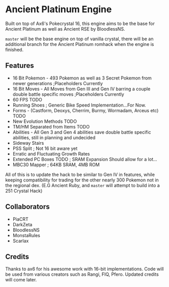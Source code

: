 # Ancient Platinum Engine

Built on top of Ax6's Pokecrystal 16, this engine aims to be the base for Ancient Platinum as well as Ancient RSE by 
BloodlessNS.

`master` will be the base engine on top of vanilla crystal, there will be an additional branch for the Ancient Platinum romhack when
the engine is finished.

## Features

* 16 Bit Pokemon - 493 Pokemon as well as 3 Secret Pokemon from newer generations ;Placeholders Currently
* 16 Bit Moves - All Moves from Gen III and Gen IV barring a couple double battle specific moves ;Placeholders Currently
* 60 FPS TODO
* Running Shoes ; Generic Bike Speed Implementation...For Now.
* Forms - (Castform, Deoxys, Cherrim, Burmy, Wormadam, Arceus etc) TODO
* New Evolution Methods TODO
* TM/HM Separated from Items TODO
* Abilities - All Gen 3 and Gen 4 abilities save double battle specific abilities, still in planning and undecided
* Sideway Stairs
* PSS Split ; Not 16 bit aware yet
* Erratic and Fluctuating Growth Rates
* Extended PC Boxes TODO ; SRAM Expansion Should allow for a lot...
* MBC30 Mapper ; 64KB SRAM, 4MB ROM

All of this is to update the hack to be similar to Gen IV in features, while keeping compatibility for trading for the other
nearly 300 Pokemon not in the regional dex. (E.G Ancient Ruby, and `master` will attempt to build into a 251 Crystal Hack)

## Collaborators

* PiaCRT
* DarkZeta
* BloodlessNS
* MonstaRules
* Scarlax

## Credits

Thanks to ax6 for his awesome work with 16-bit implementations. Code will be used from various creators such as Rangi, FIQ, Pfero.
Updated credits will come later.